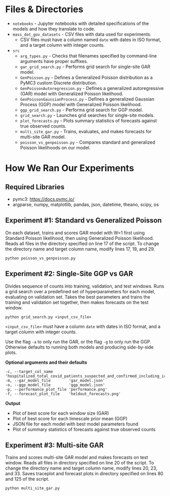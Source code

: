 Files & Directories
===================

- `notebooks` - Jupyter notebooks with detailed specifications of the models and how they translate to code.
- `mass_dot_gov_datasets` - CSV files with data used for experiments.
    - CSV files must have a column named `date` with dates in ISO format, and a target column with integer counts.
- `src`
  - `arg_types.py` - Checks that filenames specified by command-line arguments have proper suffixes.
  - `gar_grid_search.py` - Performs grid search for single-site GAR model.
  - `GenPoisson.py` - Defines a Generalized Poisson distribution as a PyMC3 custom Discrete distribution.
  - `GenPoissonAutoregression.py` - Defines a generalized autoregressive (GAR) model with Generalized Poisson likelihood.
  - `GenPoissonGaussianProcess.py` - Defines a generalized Gaussian Process (GGP) model with Generalized Poisson likelihood.
  - `ggp_grid_search.py` - Performs grid search for GGP model.
  - `grid_search.py` - Launches grid searches for single-site models.
  - `plot_forecasts.py` - Plots summary statistics of forecasts against true observed counts.
  - `multi_site_gar.py` - Trains, evaluates, and makes forecasts for multi-site GAR model.
  - `poisson_vs_genpoisson.py` - Compares standard and generalized Poisson likelihoods on our model.

How We Ran Our Experiments
==========================
Required Libraries
---------
- pymc3: https://docs.pymc.io/
- argparse, numpy, matplotlib, pandas, json, datetime, theano, scipy, os

Experiment #1: Standard vs Generalized Poisson
-------------
On each dataset, trains and scores GAR model with W=1 first using Standard Poisson likelihood, then using Generalized Poisson likelihood.
Reads all files in the directory specified on line 17 of the script. To change the directory name and target column name, modify lines 17, 19, and 29.

`python poisson_vs_genpoisson.py`

Experiment #2: Single-Site GGP vs GAR
-------------
Divides sequence of counts into training, validation, and test windows. Runs a grid search over a predefined set of hyperparameters for each model, evaluating on validation set. Takes the best parameters and trains the training and validation set together, then makes forecasts on the test window.

`python grid_search.py <input_csv_file>`

`<input_csv_file>` must have a column `date` with dates in ISO format, and a target column with integer counts.

Use the flag `-a` to only run the GAR, or the flag `-g` to only run the GGP.
Otherwise defaults to running both models and producing side-by-side plots.

**Optional arguments and their defaults**

    -c, --target_col_name       'hospitalized_total_covid_patients_suspected_and_confirmed_including_icu'
    -m, --gar_model_file        'gar_model.json'
    -o, --ggp_model_file        'ggp_model.json'
    -p, --performance_plot_file 'performance.png'
    -f, --forecast_plot_file    'heldout_forecasts.png'

**Output**
* Plot of best score for each window size (GAR)
* Plot of best score for each timescale prior mean (GGP)
* JSON file for each model with best model parameters found
* Plot of summary statistics of forecasts against true observed counts

Experiment #3: Multi-site GAR
-------------
Trains and scores multi-site GAR model and makes forecasts on test window. Reads all files in directory specified on line 20 of the script. To change the directory name and target column name, modify lines 20, 23, and 33. Saves traceplot and forecast plots in directory specified on lines 80 and 125 of the script.

`python multi_site_gar.py`




